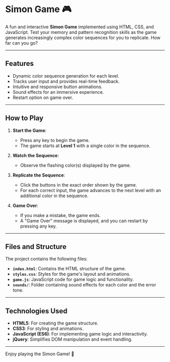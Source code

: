 # Simon Game 🎮

A fun and interactive **Simon Game** implemented using HTML, CSS, and JavaScript. Test your memory and pattern recognition skills as the game generates increasingly complex color sequences for you to replicate. How far can you go?

---

## Features
- Dynamic color sequence generation for each level.
- Tracks user input and provides real-time feedback.
- Intuitive and responsive button animations.
- Sound effects for an immersive experience.
- Restart option on game over.

---

## How to Play
1. **Start the Game**:
   - Press any key to begin the game.
   - The game starts at **Level 1** with a single color in the sequence.

2. **Watch the Sequence**:
   - Observe the flashing color(s) displayed by the game.

3. **Replicate the Sequence**:
   - Click the buttons in the exact order shown by the game.
   - For each correct input, the game advances to the next level with an additional color in the sequence.

4. **Game Over**:
   - If you make a mistake, the game ends.
   - A "Game Over" message is displayed, and you can restart by pressing any key.

---

## Files and Structure
The project contains the following files:
- **`index.html`**: Contains the HTML structure of the game.
- **`styles.css`**: Styles for the game's layout and animations.
- **`game.js`**: JavaScript code for game logic and functionality.
- **`sounds/`**: Folder containing sound effects for each color and the error tone.

---

## Technologies Used
- **HTML5**: For creating the game structure.
- **CSS3**: For styling and animations.
- **JavaScript (ES6)**: For implementing game logic and interactivity.
- **jQuery**: Simplifies DOM manipulation and event handling.

---

Enjoy playing the Simon Game! 🎉
